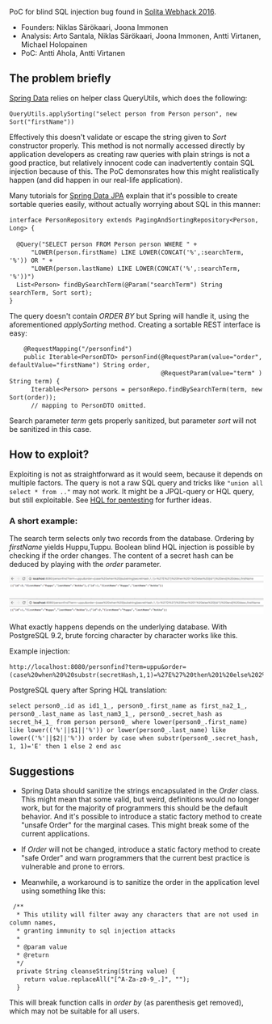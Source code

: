 PoC for blind SQL injection bug found in [Solita Webhack 2016](http://www.webhack.fi/).

* Founders: Niklas Särökaari, Joona Immonen
* Analysis: Arto Santala, Niklas Särökaari, Joona Immonen, Antti Virtanen, Michael Holopainen
* PoC: Antti Ahola, Antti Virtanen

## The problem briefly

[Spring Data](http://projects.spring.io/spring-data/) relies on helper class QueryUtils, which does the following:

```
QueryUtils.applySorting("select person from Person person", new Sort("firstName"))
```

Effectively this doesn't validate or escape the string given to *Sort* constructor properly. This method is not normally
accessed directly by application developers as creating raw queries with plain strings is not a good practice, but
relatively innocent code can inadvertently contain SQL injection because of this. The PoC demonsrates how this
might realistically happen (and did happen in our real-life application).

Many tutorials for [Spring Data JPA](http://projects.spring.io/spring-data-jpa/) explain that it's possible to create sortable queries easily, without actually worrying about SQL in this manner:

```
interface PersonRepository extends PagingAndSortingRepository<Person, Long> {
  
  @Query("SELECT person FROM Person person WHERE " +
      "LOWER(person.firstName) LIKE LOWER(CONCAT('%',:searchTerm, '%')) OR " +
      "LOWER(person.lastName) LIKE LOWER(CONCAT('%',:searchTerm, '%'))")
  List<Person> findBySearchTerm(@Param("searchTerm") String searchTerm, Sort sort);
}
```

The query doesn't contain *ORDER BY* but Spring will handle it, using the aforementioned *applySorting* method. Creating a sortable REST interface is easy:

```
    @RequestMapping("/personfind")
    public Iterable<PersonDTO> personFind(@RequestParam(value="order", defaultValue="firstName") String order,
                                          @RequestParam(value="term" ) String term) {
      Iterable<Person> persons = personRepo.findBySearchTerm(term, new Sort(order));
      // mapping to PersonDTO omitted.
```

Search parameter *term* gets properly sanitized, but parameter *sort* will not be sanitized in this case. 

## How to exploit?

Exploiting is not as straightforward as it would seem, because it depends on multiple factors. The query is not a raw SQL query and tricks like ```"union all select * from .."``` may not work. It might be a JPQL-query or HQL query, but still exploitable. See [HQL for pentesting](http://paulsec.github.io/blog/2014/05/05/blind-hql-injection-in-rest-api-using-h2-dbms/) for further ideas.

### A short example:

The search term selects only two records from the database. Ordering by *firstName* yields Huppu,Tuppu. Boolean blind HQL injection is possible by checking if the order changes. The content of a secret hash can be deduced by playing with the *order* parameter. 

![before](sqlmapping_1.png)

![after](sqlmapping_2.png)

What exactly happens depends on the underlying database. With PostgreSQL 9.2, brute forcing character by character works like this. 

Example injection:
```
http://localhost:8080/personfind?term=uppu&order=(case%20when%20%20substr(secretHash,1,1)=%27E%27%20then%201%20else%202%20end)
```

PostgreSQL query after Spring HQL translation:
```
select person0_.id as id1_1_, person0_.first_name as first_na2_1_, person0_.last_name as last_nam3_1_, person0_.secret_hash as secret_h4_1_ from person person0_ where lower(person0_.first_name) like lower(('%'||$1||'%')) or lower(person0_.last_name) like lower(('%'||$2||'%')) order by case when substr(person0_.secret_hash, 1, 1)='E' then 1 else 2 end asc
```

## Suggestions 

* Spring Data should sanitize the strings encapsulated in the *Order* class. This might mean that some valid, but weird, definitions would no longer work, but for the majority of programmers this should be the default behavior. And it's possible to introduce a static factory method to create "unsafe Order" for the marginal cases. This might break some of the current applications.

* If *Order* will not be changed, introduce a static factory method to create "safe Order" and warn programmers that the current best practice is vulnerable and prone to errors.

* Meanwhile, a workaround is to sanitize the order in the application level using something like this:

```
 /**
  * This utility will filter away any characters that are not used in column names,
  * granting immunity to sql injection attacks
  *
  * @param value
  * @return
  */
  private String cleanseString(String value) {
    return value.replaceAll("[^A-Za-z0-9_.]", "");
  }
```

This will break function calls in *order by* (as parenthesis get removed), which may not be suitable for all users.



